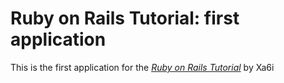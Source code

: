 # Ruby on Rails Tutorial: first application

This is the first application for the [*Ruby on Rails Tutorial*](http://railstutorial.org) by Xa6i